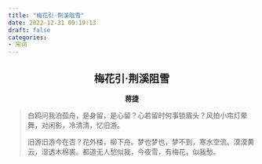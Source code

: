 ```yaml
---
title: "梅花引·荆溪阻雪"
date: 2022-12-31 09:19:13
draft: false
categories:
- 宋词
---
```


## <center>梅花引·荆溪阻雪</center>
**<center>蒋捷</center>**

> 白鸥问我泊孤舟，是身留，是心留？心若留时何事锁眉头？风拍小帘灯晕舞，对闲影，冷清清，忆旧游。
> 
> 旧游旧游今在否？花外楼，柳下舟。梦也梦也，梦不到，寒水空流。漠漠黄云，湿透木棉裘。都道无人愁似我，今夜雪，有梅花，似我愁。

